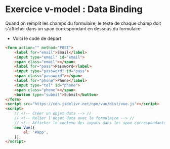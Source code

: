 # Exercice v-model : Data Binding

Quand on remplit les champs du formulaire, le texte de chaque champ doit s'afficher dans un span correspondant en dessous du formulaire
- Voici le code de départ

```html
<form action="" method="POST">
    <label for="email">Email</label> 
    <input type="email" id="email"> 
    <span class="email"></span> 
    <label for="pass">Password</label> 
    <input type="password" id="pass"> 
    <span class="password"></span> 
    <label for="phone">Phone</label> 
    <input type="tel" id="phone"> 
    <span class="phone"></span> 
    <button type="submit">Submit</button>
</form>
<script src="https://cdn.jsdelivr.net/npm/vue/dist/vue.js"></script>
<script> 
    // <!-- Créer un objet data --> // 
    // <!-- Relier l'objet data avec le formulaire --> // 
    // <!-- Afficher le contenu des inputs dans les span correspondants --> 
    new Vue({ 
        el: '#app', 
    });
</script>
```

